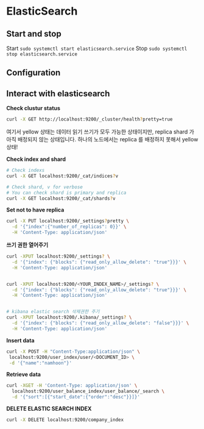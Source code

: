 # ElasticSearch

## Start and stop

Start `sudo systemctl start elasticsearch.service`
Stop `sudo systemctl stop elasticsearch.service`

## Configuration



## Interact with elasticsearch

**Check clustur status**

```sh
curl -X GET http://localhost:9200/_cluster/health?pretty=true
```

여기서 yellow 상태는 데이터 읽기 쓰기가 모두 가능한 상태이지만, replica shard 가 아직 배정되지 않는 상태입니다.
하나의 노드에서는 replica 를 배정하지 못해서 yellow 상태!

**Check index and shard**

```sh
# Check indexs
curl -X GET localhost:9200/_cat/indices?v

# Check shard, v for verbose
# You can check shard is primary and replica
curl -X GET localhost:9200/_cat/shards?v
```

**Set not to have replica**

```sh
curl -X PUT localhost:9200/_settings?pretty \
  -d '{"index":{"number_of_replicas": 0}}' \
  -H 'Content-Type: application/json'
```

**쓰기 권한 열어주기**

```sh
curl -XPUT localhost:9200/_settings? \
  -d '{"index": {"blocks": {"read_only_allow_delete": "true"}}}' \
  -H 'Content-Type: application/json'


curl -XPUT localhost:9200/<YOUR_INDEX_NAME>/_settings? \
  -d '{"index": {"blocks": {"read_only_allow_delete": "true"}}}' \
  -H 'Content-Type: application/json'


# kibana elastic search 삭제권한 주기
curl -XPUT localhost:9200/.kibana/_settings? \
  -d '{"index": {"blocks": {"read_only_allow_delete": "false"}}}' \
  -H 'Content-Type: application/json'
```


**Insert data**

```sh
curl -X POST -H "Content-Type:application/json" \
 localhost:9200/user_index/user/<DOCUMENT_ID> \
 -d '{"name":"namhoon"}' 
```

**Retrieve data**

```sh
curl -XGET -H 'Content-Type: application/json' \
  localhost:9200/user_balance_index/user_balance/_search \
  -d '{"sort":[{"start_date":{"order":"desc"}}]}'
```

**DELETE ELASTIC SEARCH INDEX**

```sh
curl -X DELETE localhost:9200/company_index
```
